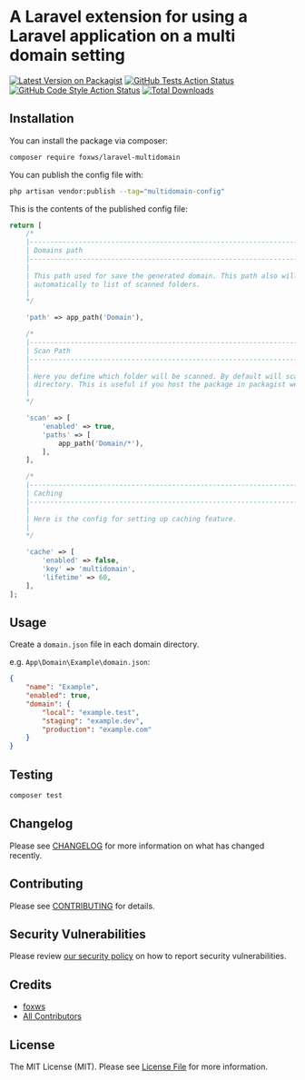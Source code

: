 # A Laravel extension for using a Laravel application on a multi domain setting

[![Latest Version on Packagist](https://img.shields.io/packagist/v/foxws/laravel-multidomain.svg?style=flat-square)](https://packagist.org/packages/foxws/laravel-multidomain)
[![GitHub Tests Action Status](https://img.shields.io/github/workflow/status/foxws/laravel-multidomain/run-tests?label=tests)](https://github.com/foxws/laravel-multidomain/actions?query=workflow%3Arun-tests+branch%3Amain)
[![GitHub Code Style Action Status](https://img.shields.io/github/workflow/status/foxws/laravel-multidomain/Fix%20PHP%20code%20style%20issues?label=code%20style)](https://github.com/foxws/laravel-multidomain/actions?query=workflow%3A"Fix+PHP+code+style+issues"+branch%3Amain)
[![Total Downloads](https://img.shields.io/packagist/dt/foxws/laravel-multidomain.svg?style=flat-square)](https://packagist.org/packages/foxws/laravel-multidomain)

## Installation

You can install the package via composer:

```bash
composer require foxws/laravel-multidomain
```

You can publish the config file with:

```bash
php artisan vendor:publish --tag="multidomain-config"
```

This is the contents of the published config file:

```php
return [
    /*
    |--------------------------------------------------------------------------
    | Domains path
    |--------------------------------------------------------------------------
    |
    | This path used for save the generated domain. This path also will be added
    | automatically to list of scanned folders.
    |
    */

    'path' => app_path('Domain'),

    /*
    |--------------------------------------------------------------------------
    | Scan Path
    |--------------------------------------------------------------------------
    |
    | Here you define which folder will be scanned. By default will scan vendor
    | directory. This is useful if you host the package in packagist website.
    |
    */

    'scan' => [
        'enabled' => true,
        'paths' => [
            app_path('Domain/*'),
        ],
    ],

    /*
    |--------------------------------------------------------------------------
    | Caching
    |--------------------------------------------------------------------------
    |
    | Here is the config for setting up caching feature.
    |
    */

    'cache' => [
        'enabled' => false,
        'key' => 'multidomain',
        'lifetime' => 60,
    ],
];
```

## Usage

Create a `domain.json` file in each domain directory.

e.g. `App\Domain\Example\domain.json`:

```json
{
    "name": "Example",
    "enabled": true,
    "domain": {
        "local": "example.test",
        "staging": "example.dev",
        "production": "example.com"
    }
}
```

## Testing

```bash
composer test
```

## Changelog

Please see [CHANGELOG](CHANGELOG.md) for more information on what has changed recently.

## Contributing

Please see [CONTRIBUTING](https://github.com/foxws/.github/blob/main/CONTRIBUTING.md) for details.

## Security Vulnerabilities

Please review [our security policy](../../security/policy) on how to report security vulnerabilities.

## Credits

- [foxws](https://github.com/foxws)
- [All Contributors](../../contributors)

## License

The MIT License (MIT). Please see [License File](LICENSE.md) for more information.
